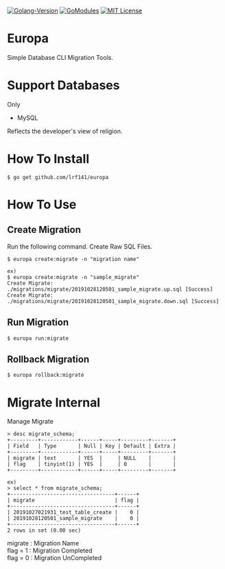 [![Golang-Version](https://img.shields.io/badge/Golang-1.12-brightgreen)](Golang-V)
[![GoModules](https://img.shields.io/badge/GoModules-enable-brightgreen)](GoModules)
[![MIT License](http://img.shields.io/badge/license-MIT-blue.svg?style=flat)](LICENSE)
# Europa
Simple Database CLI Migration Tools.

# Support Databases
Only

- MySQL

Reflects the developer's view of religion.

# How To Install

```
$ go get github.com/lrf141/europa
```

# How To Use

## Create Migration

Run the following command. Create Raw SQL Files.

```
$ europa create:migrate -n "migration name"

ex)
$ europa create:migrate -n "sample_migrate"
Create Migrate: ./migrations/migrate/20191028120501_sample_migrate.up.sql [Success]
Create Migrate: ./migrations/migrate/20191028120501_sample_migrate.down.sql [Success]
```

## Run Migration

```
$ europa run:migrate
```

## Rollback Migration
```
$ europa rollback:migrate
```

# Migrate Internal

Manage Migrate 
```
> desc migrate_schema;
+---------+------------+------+-----+---------+-------+
| Field   | Type       | Null | Key | Default | Extra |
+---------+------------+------+-----+---------+-------+
| migrate | text       | YES  |     | NULL    |       |
| flag    | tinyint(1) | YES  |     | 0       |       |
+---------+------------+------+-----+---------+-------+

ex)
> select * from migrate_schema;
+----------------------------------+------+
| migrate                          | flag |
+----------------------------------+------+
| 20191027021931_test_table_create |    0 |
| 20191028120501_sample_migrate    |    0 |
+----------------------------------+------+
2 rows in set (0.00 sec)

```

migrate : Migration Name  
flag = 1 : Migration Completed  
flag = 0 : Migration UnCompleted